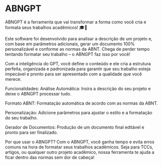 # ABNGPT
ABNGPT é a ferramenta que vai transformar a forma como você cria e formata seus trabalhos acadêmicos! 🎓🚀

Este software foi desenvolvido para analisar a descrição de um projeto e, com base em parâmetros adicionais, gerar um documento 100% personalizável e conforme as normas da ABNT. Chega de perder tempo tentando formatar seu trabalho – o ABNGPT faz isso por você!

Com a inteligência do GPT, você define o conteúdo e ele cria a estrutura perfeita, organizada e padronizada para garantir que seu trabalho esteja impecável e pronto para ser apresentado com a qualidade que você merece.

Funcionalidades:
Análise Automática: Insira a descrição do seu projeto e deixe o ABNGPT processar tudo.

Formato ABNT: Formatação automática de acordo com as normas da ABNT.

Personalização: Adicione parâmetros para ajustar o estilo e a formatação do seu trabalho.

Gerador de Documentos: Produção de um documento final editável e pronto para ser finalizado.

Por que usar o ABNGPT?
Com o ABNGPT, você ganha tempo e evita erros comuns na hora de formatar seus trabalhos acadêmicos. Seja para TCCs, artigos, ou qualquer outro projeto acadêmico, nossa ferramenta te ajuda a ficar dentro das normas sem dor de cabeça!

